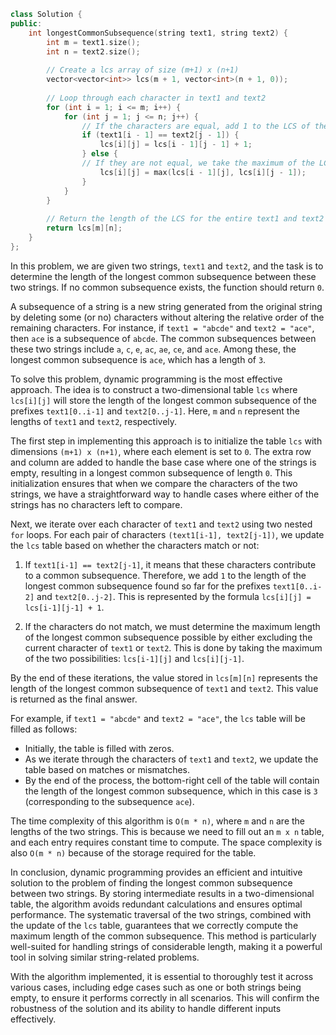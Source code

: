 ```cpp
class Solution {
public:
    int longestCommonSubsequence(string text1, string text2) {
        int m = text1.size();
        int n = text2.size();
        
        // Create a lcs array of size (m+1) x (n+1)
        vector<vector<int>> lcs(m + 1, vector<int>(n + 1, 0));
        
        // Loop through each character in text1 and text2
        for (int i = 1; i <= m; i++) {
            for (int j = 1; j <= n; j++) {
                // If the characters are equal, add 1 to the LCS of the previous prefix
                if (text1[i - 1] == text2[j - 1]) {
                    lcs[i][j] = lcs[i - 1][j - 1] + 1;
                } else {
                // If they are not equal, we take the maximum of the LCSs of the possible prefixes
                    lcs[i][j] = max(lcs[i - 1][j], lcs[i][j - 1]);
                }
            }
        }
        
        // Return the length of the LCS for the entire text1 and text2
        return lcs[m][n];
    }
};

```

In this problem, we are given two strings, `text1` and `text2`, and the task is to determine the length of the longest common subsequence between these two strings. If no common subsequence exists, the function should return `0`.

A subsequence of a string is a new string generated from the original string by deleting some (or no) characters without altering the relative order of the remaining characters. For instance, if `text1 = "abcde"` and `text2 = "ace"`, then `ace` is a subsequence of `abcde`. The common subsequences between these two strings include `a`, `c`, `e`, `ac`, `ae`, `ce`, and `ace`. Among these, the longest common subsequence is `ace`, which has a length of `3`.

To solve this problem, dynamic programming is the most effective approach. The idea is to construct a two-dimensional table `lcs` where `lcs[i][j]` will store the length of the longest common subsequence of the prefixes `text1[0..i-1]` and `text2[0..j-1]`. Here, `m` and `n` represent the lengths of `text1` and `text2`, respectively.

The first step in implementing this approach is to initialize the table `lcs` with dimensions `(m+1) x (n+1)`, where each element is set to `0`. The extra row and column are added to handle the base case where one of the strings is empty, resulting in a longest common subsequence of length `0`. This initialization ensures that when we compare the characters of the two strings, we have a straightforward way to handle cases where either of the strings has no characters left to compare.

Next, we iterate over each character of `text1` and `text2` using two nested `for` loops. For each pair of characters `(text1[i-1], text2[j-1])`, we update the `lcs` table based on whether the characters match or not:

1. If `text1[i-1] == text2[j-1]`, it means that these characters contribute to a common subsequence. Therefore, we add `1` to the length of the longest common subsequence found so far for the prefixes `text1[0..i-2]` and `text2[0..j-2]`. This is represented by the formula `lcs[i][j] = lcs[i-1][j-1] + 1`.

2. If the characters do not match, we must determine the maximum length of the longest common subsequence possible by either excluding the current character of `text1` or `text2`. This is done by taking the maximum of the two possibilities: `lcs[i-1][j]` and `lcs[i][j-1]`.

By the end of these iterations, the value stored in `lcs[m][n]` represents the length of the longest common subsequence of `text1` and `text2`. This value is returned as the final answer.

For example, if `text1 = "abcde"` and `text2 = "ace"`, the `lcs` table will be filled as follows:

- Initially, the table is filled with zeros.
- As we iterate through the characters of `text1` and `text2`, we update the table based on matches or mismatches.
- By the end of the process, the bottom-right cell of the table will contain the length of the longest common subsequence, which in this case is `3` (corresponding to the subsequence `ace`).

The time complexity of this algorithm is `O(m * n)`, where `m` and `n` are the lengths of the two strings. This is because we need to fill out an `m x n` table, and each entry requires constant time to compute. The space complexity is also `O(m * n)` because of the storage required for the table.

In conclusion, dynamic programming provides an efficient and intuitive solution to the problem of finding the longest common subsequence between two strings. By storing intermediate results in a two-dimensional table, the algorithm avoids redundant calculations and ensures optimal performance. The systematic traversal of the two strings, combined with the update of the `lcs` table, guarantees that we correctly compute the maximum length of the common subsequence. This method is particularly well-suited for handling strings of considerable length, making it a powerful tool in solving similar string-related problems.

With the algorithm implemented, it is essential to thoroughly test it across various cases, including edge cases such as one or both strings being empty, to ensure it performs correctly in all scenarios. This will confirm the robustness of the solution and its ability to handle different inputs effectively.